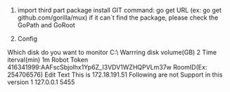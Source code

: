 1. import third part package
    install GIT
    command: go get URL (ex: go get github.com/gorilla/mux)
    if it can`t find the package, please check the GoPath and GoRoot
    

2. Config

<?xml version="1.0" encoding="utf-8"?>  
<configuration>
    Which disk do you want to monitor
  <diskPath>C:\</diskPath>
    Warrring disk volume(GB)
  <warringDiskVolume>2</warringDiskVolume>
    Time iterval(min)
  <durationTime>1m</durationTime>
    Robot Token
  <robotToken>416341999:AAFscSbjolhx1Yp6Z_I3VDV1WZHQPVLm37w</robotToken>
    RoomID(Ex: 254706576)
  <chatRoomID></chatRoomID>
    Edit Text
  <warringMessage>This is 172.18.191.51</warringMessage>
    Following are not Support in this version
  <serverList>
    <serverCount>1</serverCount>
    <ip>127.0.0.1</ip>
    <port>5455</port>
  </serverList>
</configuration>
